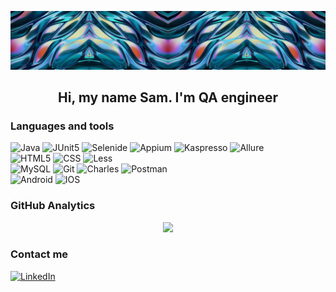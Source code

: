 [![Header](https://github.com/SamGruzdev/samgruzdev/blob/main/assets/Header_3.png)](http://samgruzdev.ru/)

<h2 align="center">Hi, my name Sam. I'm QA engineer</h2>

### Languages and tools

![Java](https://img.shields.io/badge/-Java-333333?style=flat&logo=Java)
![JUnit5](https://img.shields.io/badge/-Junit5-333333?style=flat&logo=junit5)
![Selenide](https://img.shields.io/badge/-Selenide-333333?style=flat&logo=Selenium&logoColor=blue)
![Appium](https://img.shields.io/badge/-Appium-730099?style=flat&logo=Appium&logoColor=blue)
![Kaspresso](https://img.shields.io/badge/-Kaspresso-730099?style=flat&logo=Kaspresso&logoColor=green)
![Allure](https://img.shields.io/badge/-Allure_report-00998a?style=flat&logo=allure&logoColor=blue)  
![HTML5](https://img.shields.io/badge/-HTML5-333333?style=flat&logo=HTML5)
![CSS](https://img.shields.io/badge/-CSS-333333?style=flat&logo=CSS3&logoColor=1572B6)
![Less](https://img.shields.io/badge/-Less-000000?style=flat&logo=less)  
![MySQL](https://img.shields.io/badge/-MySQL-333333?style=flat&logo=mysql)
![Git](https://img.shields.io/badge/-Git-000000?style=flat&logo=git)
![Charles](https://img.shields.io/badge/-Charles-99003d?style=flat&logo=Charles)
![Postman](https://img.shields.io/badge/-Postman-205fbd?style=flat&logo=postman)    
![Android](https://img.shields.io/badge/-Android-333333?style=flat&logo=Android)
![IOS](https://img.shields.io/badge/-IOS-333333?style=flat)

### GitHub Analytics
<p align="center">
    <a href="https://github.com/SamGruz">
        <img height="150em" src="https://github-readme-stats.vercel.app/api?username=SamGruz&show_icons=true&count_private=true&theme=react&hide_border=true&bg_color=0D1117"/>
    </a>
</p>

### Contact me

<a href="https://www.linkedin.com/in/samgruzdev/" target="_blank"> <img src="https://img.icons8.com/color/48/000000/linkedin.png" alt="LinkedIn" width="28" height="28"/></a>
